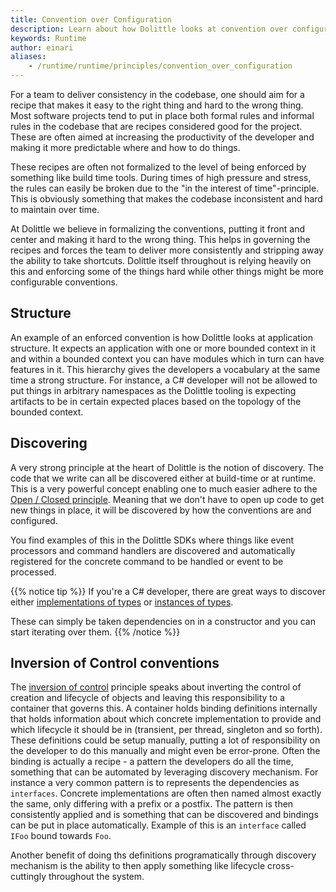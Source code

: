 ```yaml
---
title: Convention over Configuration
description: Learn about how Dolittle looks at convention over configuration and vice versa
keywords: Runtime
author: einari
aliases:
    - /runtime/runtime/principles/convention_over_configuration
---
```


For a team to deliver consistency in the codebase, one should aim for a recipe that makes it easy to the right thing and
hard to the wrong thing. Most software projects tend to put in place both formal rules and informal rules in the codebase
that are recipes considered good for the project. These are often aimed at increasing the productivity of the developer and
making it more predictable where and how to do things.

These recipes are often not formalized to the level of being enforced by something like build time tools.
During times of high pressure and stress, the rules can easily be broken due to the "in the interest of time"-principle.
This is obviously something that makes the codebase inconsistent and hard to maintain over time.

At Dolittle we believe in formalizing the conventions, putting it front and center and making it hard to the wrong thing.
This helps in governing the recipes and forces the team to deliver more consistently and stripping away the ability to
take shortcuts. Dolittle itself throughout is relying heavily on this and enforcing some of the things hard while other things
might be more configurable conventions.

## Structure

An example of an enforced convention is how Dolittle looks at application structure. It expects an application with one or more
bounded context in it and within a bounded context you can have modules which in turn can have features in it. This hierarchy
gives the developers a vocabulary at the same time a strong structure. For instance, a C# developer will not be allowed to put
things in arbitrary namespaces as the Dolittle tooling is expecting artifacts to be in certain expected places based on the
topology of the bounded context.

## Discovering

A very strong principle at the heart of Dolittle is the notion of discovery. The code that we write can all be discovered either
at build-time or at runtime. This is a very powerful concept enabling one to much easier adhere to the [Open / Closed principle](https://en.wikipedia.org/wiki/Open–closed_principle).
Meaning that we don't have to open up code to get new things in place, it will be discovered by how the conventions are and configured.

You find examples of this in the Dolittle SDKs where things like event processors and command handlers are discovered and automatically
registered for the concrete command to be handled or event to be processed.

{{% notice tip %}}
If you're a C# developer, there are great ways to discover either [implementations of types](https://github.com/dolittle/DotNET.Fundamentals/blob/master/Source/Types/IImplementationsOf.cs) or [instances of types](https://github.com/dolittle/DotNET.Fundamentals/blob/master/Source/Types/IInstancesOf.cs).

These can simply be taken dependencies on in a constructor and you can start iterating over them.
{{% /notice %}}

## Inversion of Control conventions

The [inversion of control](https://en.wikipedia.org/wiki/Inversion_of_control) principle speaks about inverting the control of creation
and lifecycle of objects and leaving this responsibility to a container that governs this. A container holds binding definitions
internally that holds information about which concrete implementation to provide and which lifecycle it should be in
(transient, per thread, singleton and so forth). These definitions could be setup manually, putting a lot of responsibility
on the developer to do this manually and might even be error-prone. Often the binding is actually a recipe - a pattern the developers
do all the time, something that can be automated by leveraging discovery mechanism. For instance a very common pattern is to represents
the dependencies as `interfaces`. Concrete implementations are often then named almost exactly the same, only differing with a prefix
or a postfix. The pattern is then consistently applied and is something that can be discovered and bindings can be put in place
automatically. Example of this is an `interface` called `IFoo` bound towards `Foo`.

Another benefit of doing ths definitions programatically through discovery mechanism is the ability to then apply something like
lifecycle cross-cuttingly throughout the system.

